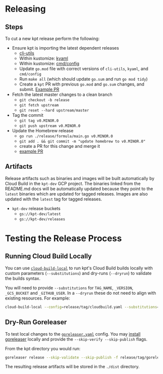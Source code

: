 # Releasing

## Steps

To cut a new kpt release perform the following:

- Ensure kpt is importing the latest dependent releases
  - [cli-utils](https://github.com/kubernetes-sigs/cli-utils/tree/master/release)
  - Within kustomize: [kyaml](https://github.com/kubernetes-sigs/kustomize/blob/master/releasing)
  - Within kustomize: [cmd/config](https://github.com/kubernetes-sigs/kustomize/blob/master/releasing)
  - Update `go.mod` file with correct versions of `cli-utils`, `kyaml`, and `cmd/config`
  - Run `make all` (which should update `go.sum` and run `go mod tidy`)
  - Create a `kpt` PR with previous `go.mod` and `go.sum` changes, and submit. [Example PR](https://github.com/GoogleContainerTools/kpt/pull/594)
- Fetch the latest master changes to a clean branch
  - `git checkout -b release`
  - `git fetch upstream`
  - `git reset --hard upstream/master`
- Tag the commit
  - `git tag v0.MINOR.0`
  - `git push upstream v0.MINOR.0`
- Update the Homebrew release
  - `go run ./release/formula/main.go v0.MINOR.0`
  - `git add . && git commit -m "update homebrew to v0.MINOR.0"`
  - create a PR for this change and merge it
  - [example PR](https://github.com/GoogleContainerTools/kpt/pull/331/commits/baf33d8ed214f2c5e106ec6e963ad736e5ff4d98#diff-d69e3adb302ee3e84814136422cbf872)

## Artifacts

Release artifacts such as binaries and images will be built automatically by Cloud Build in the
`kpt-dev` GCP project.  The binaries linked from the README.md docs will be automatically updated
because they point to the `latest` binaries which are updated for tagged releases.  Images are
also updated with the `latest` tag for tagged releases.

- `kpt-dev` release buckets
  - `gs://kpt-dev/latest`
  - `gs://kpt-dev/releases`

# Testing the Release Process

## Running Cloud Build Locally

You can use [`cloud-build-local`](https://github.com/GoogleCloudPlatform/cloud-build-local)
to run kpt's Cloud Build builds locally with custom parameters (`--substitutions`)
and dry-runs (`--dryrun`) to validate the builds syntax.

You will need to provide `--substitutions` for `TAG_NAME`, `_VERSION`,
`_GCS_BUCKET` and `_GITHUB_USER`. In a `--dryrun` these do not need to align
with existing resources. For example:

```sh
cloud-build-local --config=release/tag/cloudbuild.yaml --substitutions=TAG_NAME=test,_VERSION=test,_GCS_BUCKET=test,_GITHUB_USER=test --dryrun=true .
```

## Dry-Run Goreleaser

To test local changes to the [`goreleaser.yaml`](./tag/goreleaser.yaml) config. You may
[install goreleaser](https://goreleaser.com/install/) locally and provide the
`--skip-verify --skip-publish` flags.

From the kpt directory you would run:

```sh
goreleaser release --skip-validate --skip-publish -f release/tag/goreleaser.yaml
```

The resulting release artifacts will be stored in the `./dist` directory.